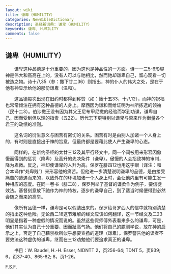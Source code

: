 ```yaml
---
layout: wiki
title: 谦卑（HUMILITY）
categories: NewBibleDictionary
description: 圣经新词典: 谦卑（HUMILITY）
keywords: 谦卑, HUMILITY
comments: false
---
```


## 谦卑（HUMILITY）

　　谦卑这种品德是十分重要的，因为这也是神品性的一方面。诗一一三5-6形容神是伟大和高高在上的，没有人可以与祂相比，然而祂却谦卑自己，留心观看一切被造之物。诗十八35（参：撒下廿二36）则指出，神的仆人的伟大之处，是在于他有神显示给他的那份谦卑（温和）。

　　这品德每次出现在旧约时都得到称赞（如：箴十五33，十八12），而神的祝福也常常倾注在拥有这种品德的人身上。摩西因为谦和而给证明为神所拣选的领袖（民十二3）。伯沙撒王没有因为其父王尼布甲尼撒的经验而学到功课，谦卑自己，因而受到但以理的指责（五22）。历代志下更特别以谦卑与否来作为衡量各个君王的政绩的准则。

　　这名词的衍生意义与困苦有密切的关系。困苦有时是由别人加诸一个人身上的，有时则是直接出于神的旨意，但最终都是要藉此使人产生谦卑的心态。

　　同样的，在新约圣经的太廿三12及其平行经文中，同一个词被用来形容因傲慢而得到的惩罚（降卑）及高升的先决条件（谦卑）。傲慢的人会招致神的审判，降为卑微。反之，神却使谦卑的人升为高。保罗在腓四12也用这字眼〔译注：和合本译作“处卑贱”〕来形容他的痛苦。但他进一步清楚说明谦卑的品德，是由接受痛苦的遭遇而来的，以致外在的环境加诸一个人身上时，会让他内里有可能生发一种相应的态度。在同一卷书（腓二8），保罗列举了基督的谦柔作为例子，要信徒效法。基督刻意放下祂作为神的特权，逐步的谦卑自己，到了适当时候便得到必然会随之而来的高举。

　　像所有品德一样，谦卑是可以假装出来的。保罗给哥罗西人的信中就特别清楚的指出这种危险。无论西二18这节难解的经文应该如何翻译，这一节经文及二23明显是指着一种虚假的情况而说的。虽然这些假师傅外表看来多么的谦卑，可是，他们其实认为自己十分重要、因而趾高气扬。他们将自己的臆测学说，放在神的启示之上，否定了自己藉禁欲所似乎想要宣扬的道理（谦卑）。保罗警告他的读者不要效法这种虚伪的谦卑，继而在三12劝勉他们要追求真正的谦卑。

　　书目：W. Baudel, H.-H. Esser, NIDNTT 2，页256-64; TDNT 5，页939; 6，页37-40、865-82; 8，页1-26。

F.S.F.








